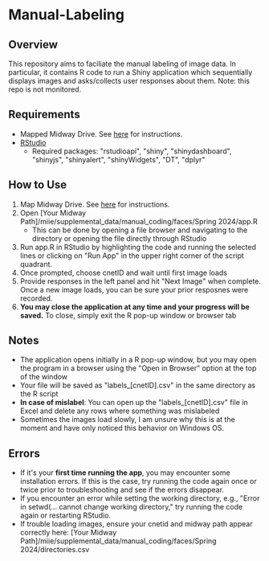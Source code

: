 # Manual-Labeling

## Overview
This repository aims to faciliate the manual labeling of image data. In particular, it contains R code to run a Shiny application which sequentially displays images and asks/collects user responses about them. Note: this repo is not monitored.

## Requirements
- Mapped Midway Drive. See [here](https://rcc-uchicago.github.io/user-guide/samba/#__tabbed_1_1) for instructions.
- [RStudio](https://posit.co/download/rstudio-desktop/)
    - Required packages: "rstudioapi", "shiny", "shinydashboard", "shinyjs", "shinyalert", "shinyWidgets", "DT", "dplyr"

## How to Use
1. Map Midway Drive. See [here](https://rcc-uchicago.github.io/user-guide/samba/#__tabbed_1_1) for instructions.
2. Open \[Your Midway Path\]/miie/supplemental_data/manual_coding/faces/Spring 2024/app.R 
    - This can be done by opening a file browser and navigating to the directory or opening the file directly through RStudio 
3. Run app.R in RStudio by highlighting the code and running the selected lines or clicking on "Run App" in the upper right corner of the script quadrant.
4. Once prompted, choose cnetID and wait until first image loads
5. Provide responses in the left panel and hit "Next Image" when complete. Once a new image loads, you can be sure your prior resposnes were recorded.
6. **You may close the application at any time and your progress will be saved.** To close, simply exit the R pop-up window or browser tab

## Notes
- The application opens initially in a R pop-up window, but you may open the program in a browser using the "Open in Browser" option at the top of the window
- Your file will be saved as "labels_[cnetID].csv" in the same directory as the R script 
- **In case of mislabel**: You can open up the "labels_[cnetID].csv" file in Excel and delete any rows where something was mislabeled
- Sometimes the images load slowly, I am unsure why this is at the moment and have only noticed this behavior on Windows OS.

## Errors 
- If it's your **first time running the app**, you may encounter some installation errors. If this is the case, try running the code again once or twice prior to troubleshooting and see if the errors disappear.
- If you encounter an error while setting the working directory, e.g., "Error in setwd(... cannot change working directory," try running the code again or restarting RStudio.
- If trouble loading images, ensure your cnetid and midway path appear correctly here: \[Your Midway Path\]/miie/supplemental_data/manual_coding/faces/Spring 2024/directories.csv 

